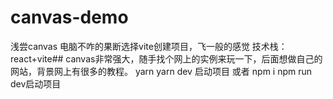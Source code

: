 # canvas-demo
浅尝canvas
电脑不咋的果断选择vite创建项目，飞一般的感觉
技术栈：react+vite##
canvas非常强大，随手找个网上的实例来玩一下，后面想做自己的网站，背景网上有很多的教程。
yarn
yarn dev
启动项目
或者
npm i
npm run dev启动项目

